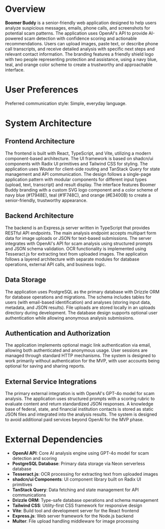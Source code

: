 # Overview

**Boomer Buddy** is a senior-friendly web application designed to help users analyze suspicious messages, emails, phone calls, and screenshots for potential scam patterns. The application uses OpenAI's API to provide AI-powered scam detection with confidence scoring and actionable recommendations. Users can upload images, paste text, or describe phone call transcripts, and receive detailed analysis with specific next steps and relevant contact information. The branding features a friendly shield logo with two people representing protection and assistance, using a navy blue, teal, and orange color scheme to create a trustworthy and approachable interface.

# User Preferences

Preferred communication style: Simple, everyday language.

# System Architecture

## Frontend Architecture
The frontend is built with React, TypeScript, and Vite, utilizing a modern component-based architecture. The UI framework is based on shadcn/ui components with Radix UI primitives and Tailwind CSS for styling. The application uses Wouter for client-side routing and TanStack Query for state management and API communication. The design follows a single-page application pattern with modular components for different input types (upload, text, transcript) and result display. The interface features Boomer Buddy branding with a custom SVG logo component and a color scheme of navy blue (#17948E), teal (#1F748C), and orange (#E3400B) to create a senior-friendly, trustworthy appearance.

## Backend Architecture
The backend is an Express.js server written in TypeScript that provides RESTful API endpoints. The main analysis endpoint accepts multipart form data for image uploads or JSON for text-based submissions. The server integrates with OpenAI's API for scam analysis using structured prompts and JSON schema validation. OCR functionality is implemented using Tesseract.js for extracting text from uploaded images. The application follows a layered architecture with separate modules for database operations, external API calls, and business logic.

## Data Storage
The application uses PostgreSQL as the primary database with Drizzle ORM for database operations and migrations. The schema includes tables for users (with email-based identification) and analyses (storing input data, metadata, and JSON results). File uploads are stored locally in an uploads directory during development. The database design supports optional user authentication while allowing anonymous analysis submissions.

## Authentication and Authorization
The application implements optional magic link authentication via email, allowing both authenticated and anonymous usage. User sessions are managed through standard HTTP mechanisms. The system is designed to work primarily without authentication for the MVP, with user accounts being optional for saving and sharing reports.

## External Service Integrations
The primary external integration is with OpenAI's GPT-4o model for scam analysis. The application uses structured prompts with a scoring rubric to evaluate content and return standardized JSON responses. A knowledge base of federal, state, and financial institution contacts is stored as static JSON files and integrated into the analysis results. The system is designed to avoid additional paid services beyond OpenAI for the MVP phase.

# External Dependencies

- **OpenAI API**: Core AI analysis engine using GPT-4o model for scam detection and scoring
- **PostgreSQL Database**: Primary data storage via Neon serverless database
- **Tesseract.js**: OCR processing for extracting text from uploaded images
- **shadcn/ui Components**: UI component library built on Radix UI primitives
- **TanStack Query**: Data fetching and state management for API communications
- **Drizzle ORM**: Type-safe database operations and schema management
- **Tailwind CSS**: Utility-first CSS framework for responsive design
- **Vite**: Build tool and development server for the React frontend
- **Express.js**: Web server framework for the Node.js backend
- **Multer**: File upload handling middleware for image processing